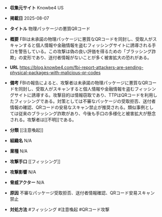 - **収集元サイト**
Knowbe4 US

- **掲載日**
2025-08-07

- **タイトル**
物理パッケージの悪質QRコード

- **概要**
FBIは未承諾の物理パッケージに悪質なQRコードを同封し、受取人がスキャンすると個人情報や金融情報を盗むフィッシングサイトに誘導される手口を警告している。この攻撃は偽の良い評価を得るための「ブラッシング詐欺」の変形であり、送付者情報がないことが多く被害拡大の恐れがある。

- **URL**
https://blog.knowbe4.com/fbi-report-attackers-are-sending-physical-packages-with-malicious-qr-codes

- **備考**
FBIの報告によると、攻撃者は未承諾の物理パッケージに悪質なQRコードを同封し、受取人がスキャンすると個人情報や金融情報を盗むフィッシングサイトに誘導する。攻撃目的は情報窃取であり、TTPはQRコードを利用したフィッシングである。対策としては不審なパッケージの受取拒否、送付者情報の確認、QRコードの安易なスキャン禁止が推奨される。類似事例としては従来のブラッシング詐欺があり、今後も手口の多様化と被害拡大が懸念される。攻撃者は[[不明]]である。

- **分類**
[[注意喚起]]

- **組織名**
N/A

- **業種**
N/A

- **攻撃手口**
[[フィッシング]]

- **攻撃影響**
N/A

- **脅威アクター**
N/A

- **原因**
不審なパッケージ受取拒否、送付者情報確認、QRコード安易スキャン禁止

- **対処方法**
#フィッシング #注意喚起 #QRコード攻撃
